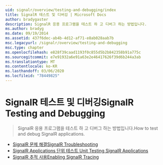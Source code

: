 ```yaml
---
uid: signalr/overview/testing-and-debugging/index
title: SignalR 테스트 및 디버깅 | Microsoft Docs
author: bradygaster
description: SignalR 응용 프로그램을 테스트 하 고 디버그 하는 방법입니다.
ms.author: bradyg
ms.date: 09/19/2014
ms.assetid: 437f6dec-ab4b-4d12-af71-e8ab028aab7b
msc.legacyurl: /signalr/overview/testing-and-debugging
msc.type: chapter
ms.openlocfilehash: e828f39caad1193f0c855d5b2b842358b91a775c
ms.sourcegitcommit: e7e91932a6e91a63e2e46417626f39d6b244a3ab
ms.translationtype: MT
ms.contentlocale: ko-KR
ms.lasthandoff: 03/06/2020
ms.locfileid: "78449825"
---
```

# <a name="signalr-testing-and-debugging"></a><span data-ttu-id="96fbc-103">SignalR 테스트 및 디버깅</span><span class="sxs-lookup"><span data-stu-id="96fbc-103">SignalR Testing and Debugging</span></span>

> <span data-ttu-id="96fbc-104">SignalR 응용 프로그램을 테스트 하 고 디버그 하는 방법입니다.</span><span class="sxs-lookup"><span data-stu-id="96fbc-104">How to test and debug SignalR applications.</span></span>

- [<span data-ttu-id="96fbc-105">SignalR 문제 해결</span><span class="sxs-lookup"><span data-stu-id="96fbc-105">SignalR Troubleshooting</span></span>](troubleshooting.md)
- [<span data-ttu-id="96fbc-106">SignalR Applications 단위 테스트 </span><span class="sxs-lookup"><span data-stu-id="96fbc-106">Unit Testing SignalR Applications</span></span>](unit-testing-signalr-applications.md)
- [<span data-ttu-id="96fbc-107">SignalR 추적 사용</span><span class="sxs-lookup"><span data-stu-id="96fbc-107">Enabling SignalR Tracing</span></span>](enabling-signalr-tracing.md)
